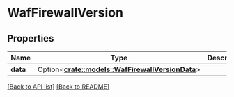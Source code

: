 # WafFirewallVersion

## Properties

Name | Type | Description | Notes
------------ | ------------- | ------------- | -------------
**data** | Option<[**crate::models::WafFirewallVersionData**](WafFirewallVersionData.md)> |  | 

[[Back to API list]](../README.md#documentation-for-api-endpoints) [[Back to README]](../README.md)


